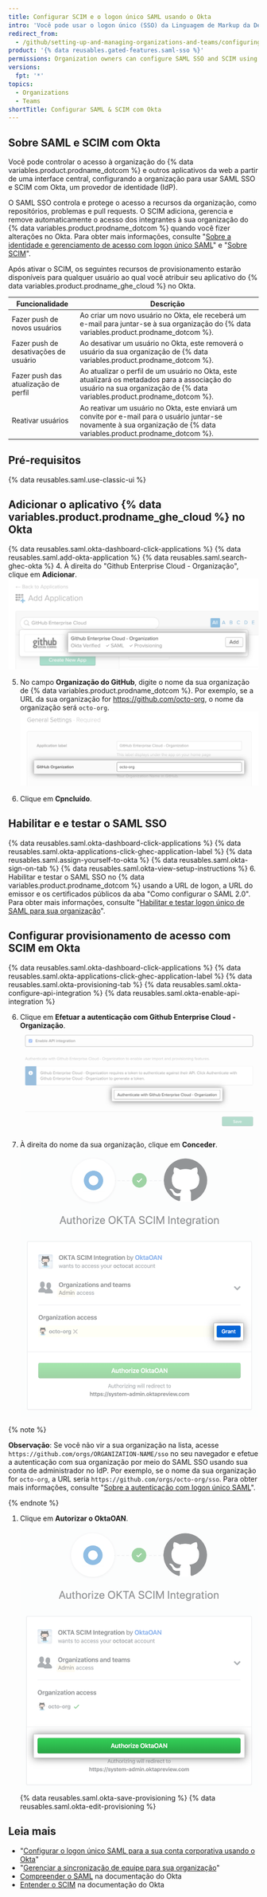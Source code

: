 ```yaml
---
title: Configurar SCIM e o logon único SAML usando o Okta
intro: 'Você pode usar o logon único (SSO) da Linguagem de Markup da Declaração de Segurança (SAML) e o Sistema de Gerenciamento de Identidades de Domínio Cruzado (SCIM) com o Okta para gerenciar automaticamente o acesso à sua organização em {% data variables.product.prodname_dotcom %}.'
redirect_from:
  - /github/setting-up-and-managing-organizations-and-teams/configuring-saml-single-sign-on-and-scim-using-okta
product: '{% data reusables.gated-features.saml-sso %}'
permissions: Organization owners can configure SAML SSO and SCIM using Okta for an organization.
versions:
  fpt: '*'
topics:
  - Organizations
  - Teams
shortTitle: Configurar SAML & SCIM com Okta
---
```


## Sobre SAML e SCIM com Okta

Você pode controlar o acesso à organização do {% data variables.product.prodname_dotcom %} e outros aplicativos da web a partir de uma interface central, configurando a organização para usar SAML SSO e SCIM com Okta, um provedor de identidade (IdP).

O SAML SSO controla e protege o acesso a recursos da organização, como repositórios, problemas e pull requests. O SCIM adiciona, gerencia e remove automaticamente o acesso dos integrantes à sua organização do {% data variables.product.prodname_dotcom %} quando você fizer alterações no Okta. Para obter mais informações, consulte "[Sobre a identidade e gerenciamento de acesso com logon único SAML](/organizations/managing-saml-single-sign-on-for-your-organization/about-identity-and-access-management-with-saml-single-sign-on)" e "[Sobre SCIM](/organizations/managing-saml-single-sign-on-for-your-organization/about-scim)".

Após ativar o SCIM, os seguintes recursos de provisionamento estarão disponíveis para qualquer usuário ao qual você atribuir seu aplicativo do {% data variables.product.prodname_ghe_cloud %} no Okta.

| Funcionalidade                        | Descrição                                                                                                                                                                  |
| ------------------------------------- | -------------------------------------------------------------------------------------------------------------------------------------------------------------------------- |
| Fazer push de novos usuários          | Ao criar um novo usuário no Okta, ele receberá um e-mail para juntar-se à sua organização do {% data variables.product.prodname_dotcom %}.                                 |
| Fazer push de desativações de usuário | Ao desativar um usuário no Okta, este removerá o usuário da sua organização de {% data variables.product.prodname_dotcom %}.                                               |
| Fazer push das atualização de perfil  | Ao atualizar o perfil de um usuário no Okta, este atualizará os metadados para a associação do usuário na sua organização de {% data variables.product.prodname_dotcom %}. |
| Reativar usuários                     | Ao reativar um usuário no Okta, este enviará um convite por e-mail para o usuário juntar-se novamente à sua organização de {% data variables.product.prodname_dotcom %}.   |

## Pré-requisitos

{% data reusables.saml.use-classic-ui %}

## Adicionar o aplicativo {% data variables.product.prodname_ghe_cloud %} no Okta

{% data reusables.saml.okta-dashboard-click-applications %}
{% data reusables.saml.add-okta-application %}
{% data reusables.saml.search-ghec-okta %}
4. À direita do "Github Enterprise Cloud - Organização", clique em **Adicionar**. ![Clicar em "Adicionar" para o aplicativo {% data variables.product.prodname_ghe_cloud %}](/assets/images/help/saml/okta-add-ghec-application.png)

5. No campo **Organização do GitHub**, digite o nome da sua organização de {% data variables.product.prodname_dotcom %}. Por exemplo, se a URL da sua organização for https://github.com/octo-org, o nome da organização será `octo-org`. ![Digite o nome da organização do GitHub](/assets/images/help/saml/okta-github-organization-name.png)

6. Clique em **Cpncluído**.

## Habilitar e e testar o SAML SSO

{% data reusables.saml.okta-dashboard-click-applications %}
{% data reusables.saml.okta-applications-click-ghec-application-label %}
{% data reusables.saml.assign-yourself-to-okta %}
{% data reusables.saml.okta-sign-on-tab %}
{% data reusables.saml.okta-view-setup-instructions %}
6. Habilitar e testar o SAML SSO no {% data variables.product.prodname_dotcom %} usando a URL de logon, a URL do emissor e os certificados públicos da aba "Como configurar o SAML 2.0". Para obter mais informações, consulte "[Habilitar e testar logon único de SAML para sua organização](/organizations/managing-saml-single-sign-on-for-your-organization/enabling-and-testing-saml-single-sign-on-for-your-organization)".

## Configurar provisionamento de acesso com SCIM em Okta

{% data reusables.saml.okta-dashboard-click-applications %}
{% data reusables.saml.okta-applications-click-ghec-application-label %}
{% data reusables.saml.okta-provisioning-tab %}
{% data reusables.saml.okta-configure-api-integration %}
{% data reusables.saml.okta-enable-api-integration %}


6. Clique em **Efetuar a autenticação com Github Enterprise Cloud - Organização**. ![Botão "Efetuar a autenticação com Github Enterprise Cloud - Organização" para o aplicativo Okta](/assets/images/help/saml/okta-authenticate-with-ghec-organization.png)

7. À direita do nome da sua organização, clique em **Conceder**. ![Botão "Conceder" para autorizar a integração do SCIM do Okta para acessar a organização](/assets/images/help/saml/okta-scim-integration-grant-organization-access.png)

  {% note %}

  **Observação**: Se você não vir a sua organização na lista, acesse `https://github.com/orgs/ORGANIZATION-NAME/sso` no seu navegador e efetue a autenticação com sua organização por meio do SAML SSO usando sua conta de administrador no IdP. Por exemplo, se o nome da sua organização for `octo-org`, a URL seria `https://github.com/orgs/octo-org/sso`. Para obter mais informações, consulte "[Sobre a autenticação com logon único SAML](/github/authenticating-to-github/about-authentication-with-saml-single-sign-on)".

  {% endnote %}
1. Clique em **Autorizar o OktaOAN**. ![Botão "Autorizar o OktaOAN" para autorizar a integração do SCIM do Okta para acessar a organização](/assets/images/help/saml/okta-scim-integration-authorize-oktaoan.png)
{% data reusables.saml.okta-save-provisioning %}
{% data reusables.saml.okta-edit-provisioning %}

## Leia mais

- "[Configurar o logon único SAML para a sua conta corporativa usando o Okta](/github/setting-up-and-managing-your-enterprise/configuring-saml-single-sign-on-for-your-enterprise-account-using-okta)"
- "[Gerenciar a sincronização de equipe para sua organização](/organizations/managing-saml-single-sign-on-for-your-organization/managing-team-synchronization-for-your-organization#enabling-team-synchronization-for-okta)"
- [Compreender o SAML](https://developer.okta.com/docs/concepts/saml/) na documentação do Okta
- [Entender o SCIM](https://developer.okta.com/docs/concepts/scim/) na documentação do Okta
